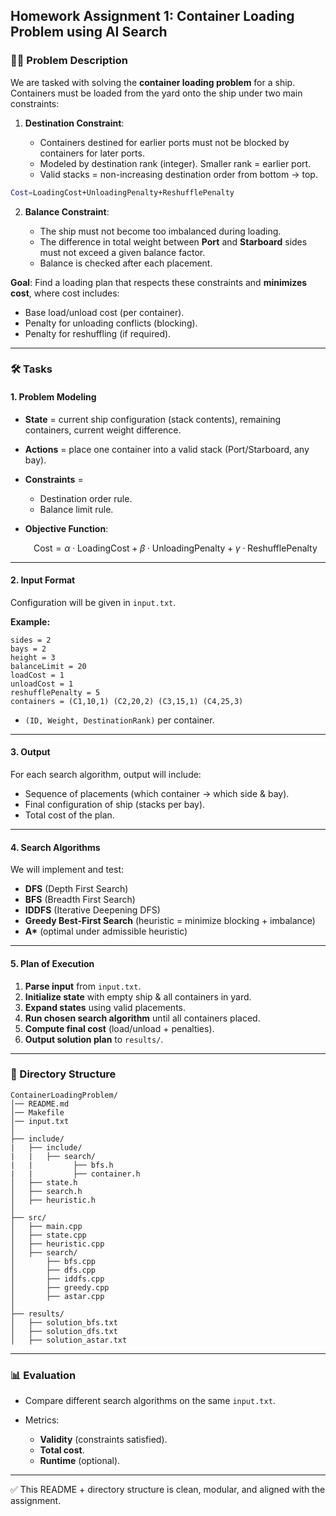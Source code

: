 ## Homework Assignment 1: Container Loading Problem using AI Search

### 👩‍🏫 Problem Description

We are tasked with solving the **container loading problem** for a ship. Containers must be loaded from the yard onto the ship under two main constraints:

1. **Destination Constraint**:

   - Containers destined for earlier ports must not be blocked by containers for later ports.
   - Modeled by destination rank (integer). Smaller rank = earlier port.
   - Valid stacks = non-increasing destination order from bottom → top.

```bash
Cost=LoadingCost+UnloadingPenalty+ReshufflePenalty
```

2. **Balance Constraint**:

   - The ship must not become too imbalanced during loading.
   - The difference in total weight between **Port** and **Starboard** sides must not exceed a given balance factor.
   - Balance is checked after each placement.

**Goal**: Find a loading plan that respects these constraints and **minimizes cost**, where cost includes:

- Base load/unload cost (per container).
- Penalty for unloading conflicts (blocking).
- Penalty for reshuffling (if required).

---

### 🛠️ Tasks

#### **1. Problem Modeling**

- **State** = current ship configuration (stack contents), remaining containers, current weight difference.
- **Actions** = place one container into a valid stack (Port/Starboard, any bay).
- **Constraints** =

  - Destination order rule.
  - Balance limit rule.

- **Objective Function**:

  $$
  \text{Cost} = \alpha \cdot \text{LoadingCost} + \beta \cdot \text{UnloadingPenalty} + \gamma \cdot \text{ReshufflePenalty}
  $$

---

#### **2. Input Format**

Configuration will be given in `input.txt`.

**Example:**

```
sides = 2
bays = 2
height = 3
balanceLimit = 20
loadCost = 1
unloadCost = 1
reshufflePenalty = 5
containers = (C1,10,1) (C2,20,2) (C3,15,1) (C4,25,3)
```

- `(ID, Weight, DestinationRank)` per container.

---

#### **3. Output**

For each search algorithm, output will include:

- Sequence of placements (which container → which side & bay).
- Final configuration of ship (stacks per bay).
- Total cost of the plan.

---

#### **4. Search Algorithms**

We will implement and test:

- **DFS** (Depth First Search)
- **BFS** (Breadth First Search)
- **IDDFS** (Iterative Deepening DFS)
- **Greedy Best-First Search** (heuristic = minimize blocking + imbalance)
- **A\*** (optimal under admissible heuristic)

---

#### **5. Plan of Execution**

1. **Parse input** from `input.txt`.
2. **Initialize state** with empty ship & all containers in yard.
3. **Expand states** using valid placements.
4. **Run chosen search algorithm** until all containers placed.
5. **Compute final cost** (load/unload + penalties).
6. **Output solution plan** to `results/`.

---

### 📂 Directory Structure

```
ContainerLoadingProblem/
│── README.md
│── Makefile
│── input.txt
│
├── include/
|   ├── include/
|   |   ├── search/
|   |         ├── bfs.h
|   |         ├── container.h
│   ├── state.h
│   ├── search.h
│   ├── heuristic.h
│
├── src/
│   ├── main.cpp
│   ├── state.cpp
│   ├── heuristic.cpp
│   ├── search/
│       ├── bfs.cpp
│       ├── dfs.cpp
│       ├── iddfs.cpp
│       ├── greedy.cpp
│       ├── astar.cpp
│
├── results/
│   ├── solution_bfs.txt
│   ├── solution_dfs.txt
│   ├── solution_astar.txt
```

---

### 📊 Evaluation

- Compare different search algorithms on the same `input.txt`.
- Metrics:

  - **Validity** (constraints satisfied).
  - **Total cost**.
  - **Runtime** (optional).

---

✅ This README + directory structure is clean, modular, and aligned with the assignment.
